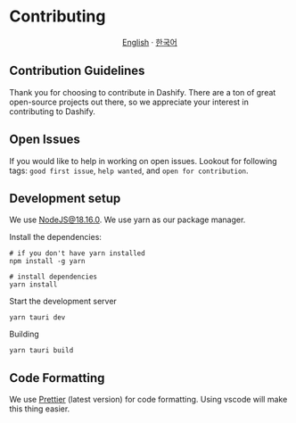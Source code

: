 # Contributing

<p align="center"><a href="https://github.com/MC-Dashify/client/blob/main/CONTRIBUTING.md">English</a> · <a href="https://github.com/MC-Dashify/client/blob/main/.github/documents/CONTRIBUTING.ko_KR.md">한국어</a></p>

## Contribution Guidelines

Thank you for choosing to contribute in Dashify. There are a ton of great open-source projects out there, so we appreciate your interest in contributing to Dashify.

## Open Issues

If you would like to help in working on open issues. Lookout for following tags: `good first issue`, `help wanted`, and `open for contribution`.

## Development setup

We use NodeJS@18.16.0.
We use yarn as our package manager.

Install the dependencies:

```shell
# if you don't have yarn installed
npm install -g yarn
```

```shell
# install dependencies
yarn install
```

Start the development server

```shell
yarn tauri dev
```

Building

```shell
yarn tauri build
```

## Code Formatting

We use [Prettier](https://prettier.io/) (latest version)
for code formatting. Using vscode will make this thing easier.
